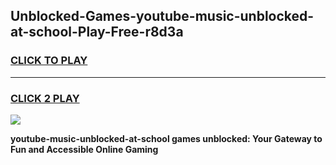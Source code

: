 
## Unblocked-Games-youtube-music-unblocked-at-school-Play-Free-r8d3a
<h3>
<a href="https://premium76.site?title=youtube-music-unblocked-at-school&ref=18A1">CLICK TO PLAY</a></h3>
<hr>

<h3>
<a href="https://premium76.site?title=youtube-music-unblocked-at-school&ref=18A1">CLICK 2 PLAY</a>
  
</h3>

<a href="https://premium76.site?title=youtube-music-unblocked-at-school&ref=18A1"><img src="https://clearcache.store/games.png"></a>


**youtube-music-unblocked-at-school games unblocked: Your Gateway to Fun and Accessible Online Gaming**

